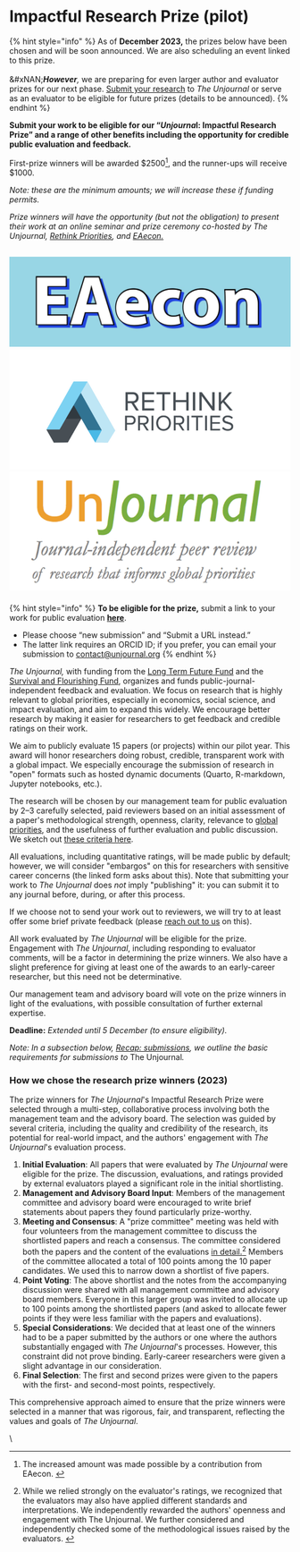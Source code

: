 # Impactful Research Prize (pilot)

{% hint style="info" %}
As of **December 2023,** the prizes below have been chosen and will be soon announced. We are also scheduling an event linked to this prize. \
\
&#xNAN;_**However**,_ we are preparing for even larger author and evaluator prizes for our next phase.  [Submit your research](https://airtable.com/applDG6ifmUmeEJ7j/shrcN2cwsXpmnkOL1) to _The Unjournal_ or serve as an evaluator to be eligible for future prizes (details to be announced).&#x20;
{% endhint %}

**Submit your work to be eligible for our “**_**Unjourna**_**l: Impactful Research Prize” and a range of other benefits including the opportunity for credible public evaluation and feedback.**

First-prize winners will be awarded $2500[^1], and the runner-ups will receive $1000.&#x20;

_Note: these are the minimum amounts; we will increase these if funding permits._

_Prize winners will have the opportunity (but not the obligation) to present their work at an online seminar and prize ceremony co-hosted by The Unjournal,_ [_Rethink Priorities_](https://rethinkpriorities.org/)_, and_ [_EAecon._](https://forum.effectivealtruism.org/posts/9gLtXR6KkZEYie8Au/introducing-eaecon-community-building-project)

## <img src="../../.gitbook/assets/image (3) (1).png" alt="" data-size="line"><img src="../../.gitbook/assets/image (7) (1).png" alt="" data-size="line"><img src="../../.gitbook/assets/image (2) (1).png" alt="" data-size="line">



{% hint style="info" %}
**To be eligible for the prize,** submit a link to your work for public evaluation [**here**](https://airtable.com/applDG6ifmUmeEJ7j/shrcN2cwsXpmnkOL1).

* Please choose “new submission” and “Submit a URL instead.”
* The latter link requires an ORCID ID; if you prefer, you can email your submission to [contact@unjournal.org](https://app.gitbook.com/u/Kb2a1KdsgsTOM7ZYPPCIyGkho3Q2)
{% endhint %}

_The Unjournal,_ with funding from the [Long Term Future Fund](https://funds.effectivealtruism.org/funds/far-future) and the [Survival and Flourishing Fund](https://survivalandflourishing.fund/), organizes and funds public-journal-independent feedback and evaluation. We focus on research that is highly relevant to global priorities, especially in economics, social science, and impact evaluation, and aim to expand this widely. We encourage better research by making it easier for researchers to get feedback and credible ratings on their work.

We aim to publicly evaluate 15 papers (or projects) within our pilot year. This award will honor researchers doing robust, credible, transparent work with a global impact. We especially encourage the submission of research in "open" formats such as hosted dynamic documents (Quarto, R-markdown, Jupyter notebooks, etc.).

The research will be chosen by our management team for public evaluation by 2–3 carefully selected, paid reviewers based on an initial assessment of a paper's methodological strength, openness, clarity, relevance to [global priorities](https://effective-giving-marketing.gitbook.io/unjournal-x-ea-and-global-priorities-research/the-field-and-ea-gp-research/what-is-ea-gp-relevant-research), and the usefulness of further evaluation and public discussion. We sketch out [these criteria here](https://effective-giving-marketing.gitbook.io/unjournal-x-ea-and-global-priorities-research/policies-projects-evaluation-workflow/policies-and-templates/considering-projects).

All evaluations, including quantitative ratings, will be made public by default; however, we will consider "embargos" on this for researchers with sensitive career concerns (the linked form asks about this). Note that submitting your work to _The Unjournal_ does _not_ imply "publishing" it: you can submit it to any journal before, during, or after this process.

If we choose not to send your work out to reviewers, we will try to at least offer some brief private feedback (please [reach out to us](https://app.gitbook.com/u/Kb2a1KdsgsTOM7ZYPPCIyGkho3Q2) on this).

All work evaluated by _The Unjournal_ will be eligible for the prize. Engagement with _The Unjournal_, including responding to evaluator comments, will be a factor in determining the prize winners. We also have a slight preference for giving at least one of the awards to an early-career researcher, but this need not be determinative.

Our management team and advisory board will vote on the prize winners in light of the evaluations, with possible consultation of further external expertise.

**Deadline:**  _Extended until 5 December (to ensure eligibility)._

_Note: In a subsection below,_ [_Recap: submissions_](impactful-research-prize/recap-submissions.md)_, we outline the basic requirements for submissions to_ The Unjourna&#x6C;_._

### How we chose the research prize winners (2023)

The prize winners for _The Unjournal_'s Impactful Research Prize were selected through a multi-step, collaborative process involving both the management team and the advisory board. The selection was guided by several criteria, including the quality and credibility of the research, its potential for real-world impact, and the authors' engagement with _The Unjournal_'s evaluation process.

1. **Initial Evaluation**: All papers that were evaluated by _The Unjournal_ were eligible for the prize. The discussion, evaluations, and ratings provided by external evaluators played a significant role in the initial shortlisting.&#x20;
2. **Management and Advisory Board Input**: Members of the management committee and advisory board were encouraged to write brief statements about papers they found particularly prize-worthy.&#x20;
3. **Meeting and Consensus**: A "prize committee" meeting was held with four volunteers from the management committee to discuss the shortlisted papers and reach a consensus. The committee considered both the papers and the content of the evaluations [in detail.](#user-content-fn-2)[^2]  Members of the committee allocated a total of 100 points among the 10 paper candidates. We used this to narrow down a shortlist of five papers.&#x20;
4. **Point Voting**: The above shortlist and the notes from the accompanying discussion were shared with all management committee and advisory board members. Everyone in this larger group was invited to allocate up to 100 points among the shortlisted papers (and asked to allocate fewer points if they were less familiar with the papers and evaluations).
5. **Special Considerations**: We decided that at least one of the winners had to be a paper submitted by the authors or one where the authors substantially engaged with _The Unjournal_'s processes. However, this constraint did not prove binding.  Early-career researchers were given a  slight advantage in our consideration.
6. **Final Selection**: The first and second prizes were given to the papers with the first- and second-most points, respectively.

This comprehensive approach aimed to ensure that the prize winners were selected in a manner that was rigorous, fair, and transparent, reflecting the values and goals of _The Unjournal_.

\




[^1]: The increased amount was made possible by a contribution from EAecon.&#x20;

[^2]: While we relied strongly on the evaluator's ratings, we recognized that the evaluators may also have applied different standards and interpretations. We independently rewarded the authors' openness and engagement with The Unjournal. We further considered and independently checked some of the  methodological issues raised by the evaluators.&#x20;


